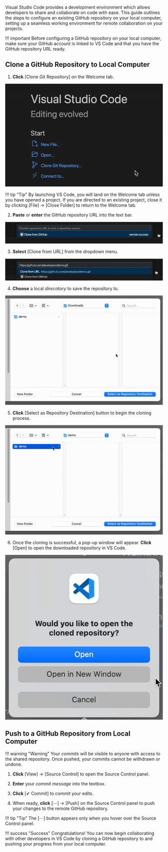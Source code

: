 Visual Studio Code provides a development environment which allows developers to share and collaborate on code with ease. This guide outlines the steps to configure an existing GitHub repository on your local computer, setting up a seamless working environment for remote collaboration on your projects.

!!! important
    Before configuring a GitHub repository on your local computer, make sure your GitHub account is linked to VS Code and that you have the GitHub repository URL ready.


## Clone a GitHub Repository to Local Computer

1. **Click** [Clone Git Repository] on the Welcome tab.

![image](Assets/img1.1.gif "[Clone Git Repository] button")

!!! tip "Tip"
    By launching VS Code, you will land on the Welcome tab unless you have opened a project. If you are directed to an existing project, close it by clicking [File] → [Close Folder] to return to the Welcome tab.

2. **Paste** or **enter** the GitHub repository URL into the text bar.

![image](Assets/img1.2.gif "Input GitHub repository URL")

3. **Select** [Clone from URL] from the dropdown menu.

![image](Assets/img1.3.gif "[Clone from URL] menu item")

4. **Choose** a local <i>direcotory</i> to save the repository to.

![image](Assets/img1.4.gif "Select your desired destination")

5. **Click** [Select as Repository Destination] button to begin the cloning process.

![image](Assets/img1.5.gif "[Select as Repository Destination] button")

6. Once the cloning is successful, a pop-up window will appear. **Click** [Open] to open the downloaded repository in VS Code.

![image](Assets/img1.6.gif "[Open] button")


## Push to a GitHub Repository from Local Computer

!!! warning "Warning"
    Your <i>commits</i> will be visible to anyone with access to the shared repository. Once pushed, your commits cannot be withdrawn or undone.

1. **Click** [View] → [Source Control] to open the Source Control panel.

2. **Enter** your <i>commit message</i> into the textbox. 

3. **Click** [✔ Commit] to commit your edits.

4. When ready, **click** [⋯] → [Push] on the Source Control panel to push your changes to the remote GitHub repository.

!!! tip "Tip"
    The [⋯] button appears only when you hover over the Source Control panel.


!!! success "Success"
    Congratulations! You can now begin collaborating with other developers in VS Code by cloning a GitHub repository to and pushing your progress from your local computer.